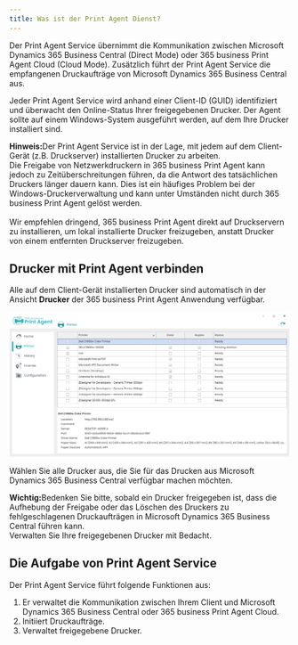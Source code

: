 ```yaml
---
title: Was ist der Print Agent Dienst?
---
```


Der Print Agent Service übernimmt die Kommunikation zwischen Microsoft Dynamics 365 Business Central (Direct Mode) oder 365 business Print Agent Cloud (Cloud Mode). Zusätzlich führt der Print Agent Service die empfangenen Druckaufträge von Microsoft Dynamics 365 Business Central aus.

Jeder Print Agent Service wird anhand einer Client-ID (GUID) identifiziert und überwacht den Online-Status Ihrer freigegebenen Drucker. 
Der Agent sollte auf einem Windows-System ausgeführt werden, auf dem Ihre Drucker installiert sind.

<div class="alert alert-notice">
    <i class="fa-light fa-hand-point-up fa-lg" style="--fa-secondary-color: #FF0000; --fa-primary-color: #111111; --fa-secondary-opacity: 0.7"></i> <strong>Hinweis:</strong>Der Print Agent Service ist in der Lage, mit jedem auf dem Client-Gerät (z.B. Druckserver) installierten Drucker zu arbeiten.<br>Die Freigabe von Netzwerkdruckern in 365 business Print Agent kann jedoch zu Zeitüberschreitungen führen, da die Antwort des tatsächlichen Druckers länger dauern kann. Dies ist ein häufiges Problem bei der Windows-Druckerverwaltung und kann unter Umständen nicht durch 365 business Print Agent gelöst werden.<br><br>Wir empfehlen dringend, 365 business Print Agent direkt auf Druckservern zu installieren, um lokal installierte Drucker freizugeben, anstatt Drucker von einem entfernten Druckserver freizugeben.
</div>

## Drucker mit Print Agent verbinden

Alle auf dem Client-Gerät installierten Drucker sind automatisch in der Ansicht **Drucker** der 365 business Print Agent Anwendung verfügbar.

![Shared Printer](/assets/images/365-business-print-agent/ad01eb85658694c75716cb5dbce514bd3763fb94b48e505c0288c2bcf8638737.png)  

Wählen Sie alle Drucker aus, die Sie für das Drucken aus Microsoft Dynamics 365 Business Central verfügbar machen möchten.

<div class="alert alert-warn">
    <i class="fa-light fa-triangle-exclamation fa-lg"></i> <strong>Wichtig:</strong>Bedenken Sie bitte, sobald ein Drucker freigegeben ist, dass die Aufhebung der Freigabe oder das Löschen des Druckers zu fehlgeschlagenen Druckaufträgen in Microsoft Dynamics 365 Business Central führen kann.<br>Verwalten Sie Ihre freigegebenen Drucker mit Bedacht.
</div>

## Die Aufgabe von Print Agent Service

Der Print Agent Service führt folgende Funktionen aus:

 1. Er verwaltet die Kommunikation zwischen Ihrem Client und Microsoft Dynamics 365 Business Central oder 365 business Print Agent Cloud.
 2. Initiiert Druckaufträge.
 3. Verwaltet freigegebene Drucker.
